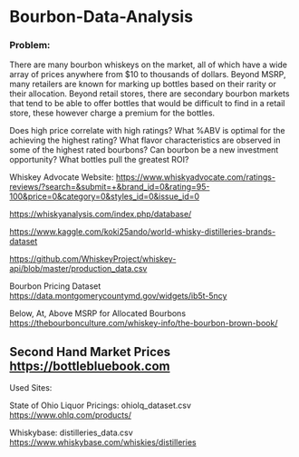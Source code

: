 # Bourbon-Data-Analysis

### Problem: 
There are many bourbon whiskeys on the market, all of which have a wide array of prices anywhere from $10 to thousands of dollars. Beyond MSRP, many retailers are known for marking up bottles based on their rarity or their allocation. Beyond retail stores, there are secondary bourbon markets that tend to be able to offer bottles that would be difficult to find in a retail store, these however charge a premium for the bottles. 

Does high price correlate with high ratings?
What %ABV is optimal for the achieving the highest rating?
What flavor characteristics are observed in some of the highest rated bourbons?
Can bourbon be a new investment opportunity? What bottles pull the greatest ROI?
 
Whiskey Advocate Website:
https://www.whiskyadvocate.com/ratings-reviews/?search=&submit=+&brand_id=0&rating=95-100&price=0&category=0&styles_id=0&issue_id=0



https://whiskyanalysis.com/index.php/database/

https://www.kaggle.com/koki25ando/world-whisky-distilleries-brands-dataset

https://github.com/WhiskeyProject/whiskey-api/blob/master/production_data.csv


Bourbon Pricing Dataset
https://data.montgomerycountymd.gov/widgets/ib5t-5ncy

Below, At, Above MSRP for Allocated Bourbons
https://thebourbonculture.com/whiskey-info/the-bourbon-brown-book/

Second Hand Market Prices
https://bottlebluebook.com
----------------------------------------
Used Sites: 

State of Ohio Liquor Pricings: ohiolq_dataset.csv
https://www.ohlq.com/products/

Whiskybase: distilleries_data.csv
https://www.whiskybase.com/whiskies/distilleries


